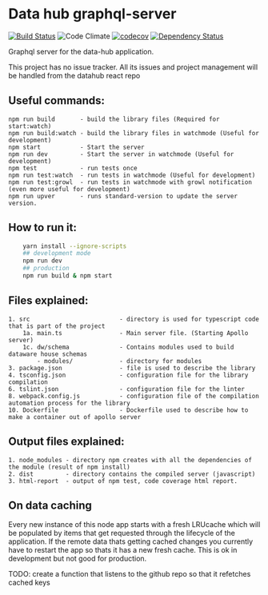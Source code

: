 # Data hub graphql-server

 [![Build Status](https://travis-ci.org/datahub/datahub-api.svg?branch=master)](https://travis-ci.org/datahub/datahub-api)
 ![Code Climate](https://codeclimate.com/github/devinit/datahub.svg)
[![codecov](https://codecov.io/gh/devinit/datahub-api/branch/master/graph/badge.svg)](https://codecov.io/gh/devinit/datahub-api)
[![Dependency Status](https://gemnasium.com/badges/github.com/devinit/datahub-api.svg)](https://gemnasium.com/github.com/devinit/datahub-api)

Graphql server for the data-hub application.

This project has no issue tracker. All its issues and project management will be handled from the datahub react repo

Useful commands:
----
    npm run build       - build the library files (Required for start:watch)
    npm run build:watch - build the library files in watchmode (Useful for development)
    npm start           - Start the server
    npm run dev         - Start the server in watchmode (Useful for development)
    npm test            - run tests once
    npm run test:watch  - run tests in watchmode (Useful for development)
    npm run test:growl  - run tests in watchmode with growl notification (even more useful for development)
    npm run upver       - runs standard-version to update the server version.

How to run it:
----
```bash
    yarn install --ignore-scripts
    ## development mode
    npm run dev
    ## production
    npm run build & npm start
```

Files explained:
----
    1. src                         - directory is used for typescript code that is part of the project
        1a. main.ts                - Main server file. (Starting Apollo server)
        1c. dw/schema              - Contains modules used to build dataware house schemas
            - modules/             - directory for modules
    3. package.json                - file is used to describe the library
    4. tsconfig.json               - configuration file for the library compilation
    6. tslint.json                 - configuration file for the linter
    8. webpack.config.js           - configuration file of the compilation automation process for the library
    10. Dockerfile                 - Dockerfile used to describe how to make a container out of apollo server


Output files explained:
----
    1. node_modules - directory npm creates with all the dependencies of the module (result of npm install)
    2. dist         - directory contains the compiled server (javascript)
    3. html-report  - output of npm test, code coverage html report.

On data caching
-----

Every new instance of this node app starts with a fresh LRUcache which will be populated by items that get requested through the lifecycle of the application.
If the remote data thats getting cached changes you currently have to restart the app so thats it has a new fresh cache. This is ok in development but not good for production.

TODO: create a function that listens to the github repo so that it refetches cached keys
